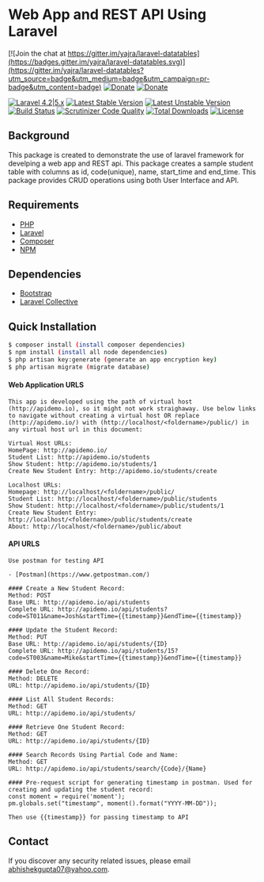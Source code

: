 # Web App and REST API Using Laravel

[![Join the chat at https://gitter.im/yajra/laravel-datatables](https://badges.gitter.im/yajra/laravel-datatables.svg)](https://gitter.im/yajra/laravel-datatables?utm_source=badge&utm_medium=badge&utm_campaign=pr-badge&utm_content=badge)
[![Donate](https://img.shields.io/badge/donate-paypal-blue.svg)](https://www.paypal.me/yajra)
[![Donate](https://img.shields.io/badge/donate-patreon-blue.svg)](https://www.patreon.com/bePatron?u=4521203)

[![Laravel 4.2|5.x](https://img.shields.io/badge/Laravel-4.2|5.x-orange.svg)](http://laravel.com)
[![Latest Stable Version](https://img.shields.io/packagist/v/yajra/laravel-datatables-oracle.svg)](https://packagist.org/packages/yajra/laravel-datatables-oracle)
[![Latest Unstable Version](https://poser.pugx.org/yajra/laravel-datatables-oracle/v/unstable.svg)](https://packagist.org/packages/yajra/laravel-datatables-oracle)
[![Build Status](https://travis-ci.org/yajra/laravel-datatables.svg?branch=master)](https://travis-ci.org/yajra/laravel-datatables)
[![Scrutinizer Code Quality](https://scrutinizer-ci.com/g/yajra/laravel-datatables/badges/quality-score.png?b=master)](https://scrutinizer-ci.com/g/yajra/laravel-datatables/?branch=master)
[![Total Downloads](https://poser.pugx.org/yajra/laravel-datatables-oracle/downloads.png)](https://packagist.org/packages/yajra/laravel-datatables-oracle)
[![License](https://img.shields.io/github/license/mashape/apistatus.svg)](https://packagist.org/packages/yajra/laravel-datatables-oracle)



## Background
This package is created to demonstrate the use of laravel framework for develping a web app and REST api. This package creates a sample student table with columns as id, code(unique), name, start_time and end_time. This package provides CRUD operations using both User Interface and API.

## Requirements
- [PHP](http://php.net/)
- [Laravel](https://laravel.com/)
- [Composer](https://getcomposer.org/)
- [NPM](https://docs.npmjs.com/cli/install)

## Dependencies
- [Bootstrap](https://getbootstrap.com/)
- [Laravel Collective](https://laravelcollective.com/)

## Quick Installation
```bash
$ composer install (install composer dependencies)
$ npm install (install all node dependencies)
$ php artisan key:generate (generate an app encryption key)
$ php artisan migrate (migrate database)
```

#### Web Application URLS
```
This app is developed using the path of virtual host (http://apidemo.io), so it might not work straighaway. Use below links to navigate without creating a virtual host OR replace (http://apidemo.io/) with (http://localhost/<foldername>/public/) in any virtual host url in this document:

Virtual Host URLs:
HomePage: http://apidemo.io/
Student List: http://apidemo.io/students
Show Student: http://apidemo.io/students/1
Create New Student Entry: http://apidemo.io/students/create

Localhost URLs:
Homepage: http://localhost/<foldername>/public/
Student List: http://localhost/<foldername>/public/students
Show Student: http://localhost/<foldername>/public/students/1
Create New Student Entry: http://localhost/<foldername>/public/students/create
About: http://localhost/<foldername>/public/about
```

#### API URLS
```
Use postman for testing API

- [Postman](https://www.getpostman.com/)

#### Create a New Student Record:
Method: POST
Base URL: http://apidemo.io/api/students
Complete URL: http://apidemo.io/api/students?code=ST011&name=Josh&startTime={{timestamp}}&endTime={{timestamp}}

#### Update the Student Record:
Method: PUT
Base URL: http://apidemo.io/api/students/{ID}
Complete URL: http://apidemo.io/api/students/15?code=ST003&name=Mike&startTime={{timestamp}}&endTime={{timestamp}}

#### Delete One Record:
Method: DELETE
URL: http://apidemo.io/api/students/{ID}

#### List All Student Records:
Method: GET
URL: http://apidemo.io/api/students/

#### Retrieve One Student Record:
Method: GET
URL: http://apidemo.io/api/students/{ID}

#### Search Records Using Partial Code and Name:
Method: GET
URL: http://apidemo.io/api/students/search/{Code}/{Name}

#### Pre-request script for generating timestamp in postman. Used for creating and updating the student record:
const moment = require('moment');
pm.globals.set("timestamp", moment().format("YYYY-MM-DD"));

Then use {{timestamp}} for passing timestamp to API

```

## Contact

If you discover any security related issues, please email [abhishekgupta07@yahoo.com](mailto:abhishekgupta07@yahoo.com).


